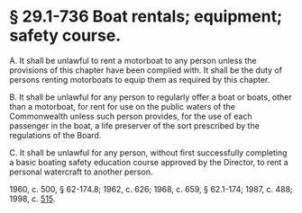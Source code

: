 # § 29.1-736 Boat rentals; equipment; safety course.

<p>A. It shall be unlawful to rent a motorboat to any person unless the provisions of this chapter have been complied with. It shall be the duty of persons renting motorboats to equip them as required by this chapter.</p><p>B. It shall be unlawful for any person to regularly offer a boat or boats, other than a motorboat, for rent for use on the public waters of the Commonwealth unless such person provides, for the use of each passenger in the boat, a life preserver of the sort prescribed by the regulations of the Board.</p><p>C. It shall be unlawful for any person, without first successfully completing a basic boating safety education course approved by the Director, to rent a personal watercraft to another person.</p><p>1960, c. 500, § 62-174.8; 1962, c. 626; 1968, c. 659, § 62.1-174; 1987, c. 488; 1998, c. <a href='http://lis.virginia.gov/cgi-bin/legp604.exe?981+ful+CHAP0515'>515</a>.</p>